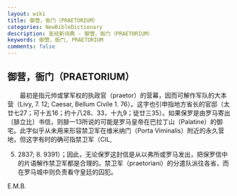 ```yaml
---
layout: wiki
title: 御营，衙门（PRAETORIUM）
categories: NewBibleDictionary
description: 圣经新词典 - 御营，衙门（PRAETORIUM）
keywords: 御营，衙门, PRAETORIUM
comments: false
---
```


## 御营，衙门（PRAETORIUM）

　　最初是指元帅或掌军权的执政官（praetor）的营幕，因而可解作军队的大本营（Livy, 7. 12; Caesar, Bellum Civile 1. 76）。这字也引申指地方省长的官邸（太廿七27；可十五16；约十八28、33，十九9；徒廿三35）。如果保罗是由罗马寄出〔腓立比〕书信，则腓一13所说的可能是罗马皇帝在巴拉丁山（Palatine）的御宅。此字似乎从未用来形容禁卫军在维米纳门（Porta Viminalis）附近的永久营地，但这字有时的确可指禁卫军（CIL,

5. 2837; 8. 9391）；因此，无论保罗这封信是从以弗所或罗马发出，把保罗信中的片语解作禁卫军都是合理的。禁卫军（praetoriani）的分遣队派往各省，而在罗马城中则负责看守皇廷的囚犯。

E.M.B.









